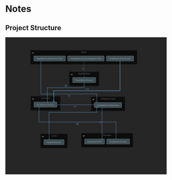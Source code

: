 # Notes

## Project Structure

![alt text](https://github.com/Cheranga/TempPeopleAreUs/blob/master/Images/Project%20Architecture%20Diagram.png "Project Structure")


